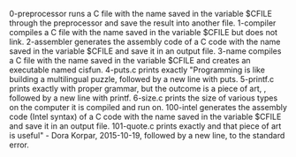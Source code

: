 0-preprocessor runs a C file with the name saved in the variable $CFILE through the preprocessor and save the result into another file.
1-compiler compiles a C file with the name saved in the variable $CFILE but does not link.
2-assembler generates the assembly code of a C code with the name saved in the variable $CFILE and save it in an output file.
3-name compiles a C file with the name saved in the variable $CFILE and creates an executable named cisfun.
4-puts.c prints exactly "Programming is like building a multilingual puzzle, followed by a new line with puts.
5-printf.c prints exactly with proper grammar, but the outcome is a piece of art, , followed by a new line with printf.
6-size.c prints the size of various types on the computer it is compiled and run on.
100-intel generates the assembly code (Intel syntax) of a C code with the name saved in the variable $CFILE and save it in an output file.
101-quote.c prints exactly and that piece of art is useful" - Dora Korpar, 2015-10-19, followed by a new line, to the standard error.
